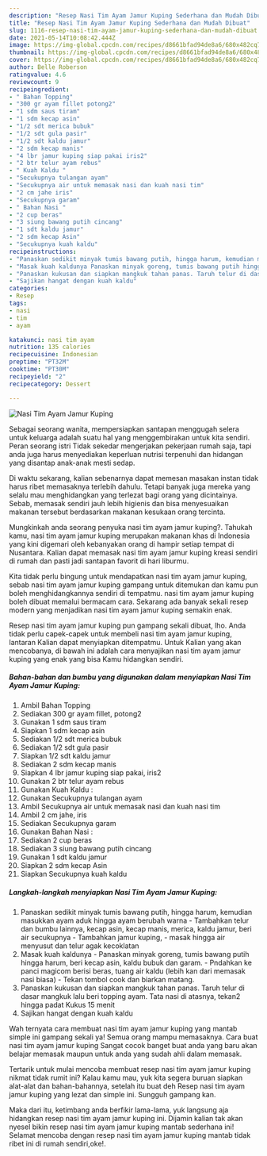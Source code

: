 ```yaml
---
description: "Resep Nasi Tim Ayam Jamur Kuping Sederhana dan Mudah Dibuat"
title: "Resep Nasi Tim Ayam Jamur Kuping Sederhana dan Mudah Dibuat"
slug: 1116-resep-nasi-tim-ayam-jamur-kuping-sederhana-dan-mudah-dibuat
date: 2021-05-14T10:08:42.444Z
image: https://img-global.cpcdn.com/recipes/d8661bfad94de8a6/680x482cq70/nasi-tim-ayam-jamur-kuping-foto-resep-utama.jpg
thumbnail: https://img-global.cpcdn.com/recipes/d8661bfad94de8a6/680x482cq70/nasi-tim-ayam-jamur-kuping-foto-resep-utama.jpg
cover: https://img-global.cpcdn.com/recipes/d8661bfad94de8a6/680x482cq70/nasi-tim-ayam-jamur-kuping-foto-resep-utama.jpg
author: Belle Roberson
ratingvalue: 4.6
reviewcount: 9
recipeingredient:
- " Bahan Topping"
- "300 gr ayam fillet potong2"
- "1 sdm saus tiram"
- "1 sdm kecap asin"
- "1/2 sdt merica bubuk"
- "1/2 sdt gula pasir"
- "1/2 sdt kaldu jamur"
- "2 sdm kecap manis"
- "4 lbr jamur kuping siap pakai iris2"
- "2 btr telur ayam rebus"
- " Kuah Kaldu "
- "Secukupnya tulangan ayam"
- "Secukupnya air untuk memasak nasi dan kuah nasi tim"
- "2 cm jahe iris"
- "Secukupnya garam"
- " Bahan Nasi "
- "2 cup beras"
- "3 siung bawang putih cincang"
- "1 sdt kaldu jamur"
- "2 sdm kecap Asin"
- "Secukupnya kuah kaldu"
recipeinstructions:
- "Panaskan sedikit minyak tumis bawang putih, hingga harum, kemudian masukkan ayam aduk hingga ayam berubah warna Tambahkan telur dan bumbu lainnya, kecap asin, kecap manis, merica, kaldu jamur, beri air secukupnya Tambahkan jamur kuping, masak hingga air menyusut dan telur agak kecoklatan"
- "Masak kuah kaldunya Panaskan minyak goreng, tumis bawang putih hingga harum, beri kecap asin, kaldu bubuk dan garam.  Pndahkan ke panci magicom berisi beras, tuang air kaldu (lebih kan dari memasak nasi biasa) Tekan tombol cook dan biarkan matang."
- "Panaskan kukusan dan siapkan mangkuk tahan panas. Taruh telur di dasar mangkuk lalu beri topping ayam. Tata nasi di atasnya, tekan2 hingga padat Kukus 15 menit"
- "Sajikan hangat dengan kuah kaldu"
categories:
- Resep
tags:
- nasi
- tim
- ayam

katakunci: nasi tim ayam 
nutrition: 135 calories
recipecuisine: Indonesian
preptime: "PT32M"
cooktime: "PT30M"
recipeyield: "2"
recipecategory: Dessert

---
```



![Nasi Tim Ayam Jamur Kuping](https://img-global.cpcdn.com/recipes/d8661bfad94de8a6/680x482cq70/nasi-tim-ayam-jamur-kuping-foto-resep-utama.jpg)

Sebagai seorang wanita, mempersiapkan santapan menggugah selera untuk keluarga adalah suatu hal yang menggembirakan untuk kita sendiri. Peran seorang istri Tidak sekedar mengerjakan pekerjaan rumah saja, tapi anda juga harus menyediakan keperluan nutrisi terpenuhi dan hidangan yang disantap anak-anak mesti sedap.

Di waktu  sekarang, kalian sebenarnya dapat memesan masakan instan tidak harus ribet memasaknya terlebih dahulu. Tetapi banyak juga mereka yang selalu mau menghidangkan yang terlezat bagi orang yang dicintainya. Sebab, memasak sendiri jauh lebih higienis dan bisa menyesuaikan makanan tersebut berdasarkan makanan kesukaan orang tercinta. 



Mungkinkah anda seorang penyuka nasi tim ayam jamur kuping?. Tahukah kamu, nasi tim ayam jamur kuping merupakan makanan khas di Indonesia yang kini digemari oleh kebanyakan orang di hampir setiap tempat di Nusantara. Kalian dapat memasak nasi tim ayam jamur kuping kreasi sendiri di rumah dan pasti jadi santapan favorit di hari liburmu.

Kita tidak perlu bingung untuk mendapatkan nasi tim ayam jamur kuping, sebab nasi tim ayam jamur kuping gampang untuk ditemukan dan kamu pun boleh menghidangkannya sendiri di tempatmu. nasi tim ayam jamur kuping boleh dibuat memalui bermacam cara. Sekarang ada banyak sekali resep modern yang menjadikan nasi tim ayam jamur kuping semakin enak.

Resep nasi tim ayam jamur kuping pun gampang sekali dibuat, lho. Anda tidak perlu capek-capek untuk membeli nasi tim ayam jamur kuping, lantaran Kalian dapat menyiapkan ditempatmu. Untuk Kalian yang akan mencobanya, di bawah ini adalah cara menyajikan nasi tim ayam jamur kuping yang enak yang bisa Kamu hidangkan sendiri.

<!--inarticleads1-->

##### Bahan-bahan dan bumbu yang digunakan dalam menyiapkan Nasi Tim Ayam Jamur Kuping:

1. Ambil  Bahan Topping
1. Sediakan 300 gr ayam fillet, potong2
1. Gunakan 1 sdm saus tiram
1. Siapkan 1 sdm kecap asin
1. Sediakan 1/2 sdt merica bubuk
1. Sediakan 1/2 sdt gula pasir
1. Siapkan 1/2 sdt kaldu jamur
1. Sediakan 2 sdm kecap manis
1. Siapkan 4 lbr jamur kuping siap pakai, iris2
1. Gunakan 2 btr telur ayam rebus
1. Gunakan  Kuah Kaldu :
1. Gunakan Secukupnya tulangan ayam
1. Ambil Secukupnya air untuk memasak nasi dan kuah nasi tim
1. Ambil 2 cm jahe, iris
1. Sediakan Secukupnya garam
1. Gunakan  Bahan Nasi :
1. Sediakan 2 cup beras
1. Sediakan 3 siung bawang putih cincang
1. Gunakan 1 sdt kaldu jamur
1. Siapkan 2 sdm kecap Asin
1. Siapkan Secukupnya kuah kaldu




<!--inarticleads2-->

##### Langkah-langkah menyiapkan Nasi Tim Ayam Jamur Kuping:

1. Panaskan sedikit minyak tumis bawang putih, hingga harum, kemudian masukkan ayam aduk hingga ayam berubah warna - Tambahkan telur dan bumbu lainnya, kecap asin, kecap manis, merica, kaldu jamur, beri air secukupnya - Tambahkan jamur kuping, - masak hingga air menyusut dan telur agak kecoklatan
1. Masak kuah kaldunya - Panaskan minyak goreng, tumis bawang putih hingga harum, beri kecap asin, kaldu bubuk dan garam.  - Pndahkan ke panci magicom berisi beras, tuang air kaldu (lebih kan dari memasak nasi biasa) - Tekan tombol cook dan biarkan matang.
1. Panaskan kukusan dan siapkan mangkuk tahan panas. Taruh telur di dasar mangkuk lalu beri topping ayam. Tata nasi di atasnya, tekan2 hingga padat Kukus 15 menit
1. Sajikan hangat dengan kuah kaldu




Wah ternyata cara membuat nasi tim ayam jamur kuping yang mantab simple ini gampang sekali ya! Semua orang mampu memasaknya. Cara buat nasi tim ayam jamur kuping Sangat cocok banget buat anda yang baru akan belajar memasak maupun untuk anda yang sudah ahli dalam memasak.

Tertarik untuk mulai mencoba membuat resep nasi tim ayam jamur kuping nikmat tidak rumit ini? Kalau kamu mau, yuk kita segera buruan siapkan alat-alat dan bahan-bahannya, setelah itu buat deh Resep nasi tim ayam jamur kuping yang lezat dan simple ini. Sungguh gampang kan. 

Maka dari itu, ketimbang anda berfikir lama-lama, yuk langsung aja hidangkan resep nasi tim ayam jamur kuping ini. Dijamin kalian tak akan nyesel bikin resep nasi tim ayam jamur kuping mantab sederhana ini! Selamat mencoba dengan resep nasi tim ayam jamur kuping mantab tidak ribet ini di rumah sendiri,oke!.

